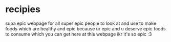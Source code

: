 # recipies
supa epic webpage for all super epic people to look at and use to make foods which are healthy and epic because ur epic and u deserve epic foods to consume which you can get here at this webpage ikr it's so epic
:3
